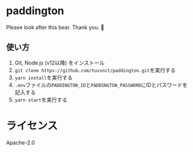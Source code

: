 # paddington
Please look after this bear. Thank you. 🐻

## 使い方
1. Git, Node.js (v12以降) をインストール
2. `git clone https://github.com/tuxsnct/paddington.git`を実行する
3. `yarn install`を実行する
4. `.env`ファイルの`PADDINGTON_ID`と`PADDINGTON_PASSWORD`にIDとパスワードを記入する
5. `yarn start`を実行する

# ライセンス
Apache-2.0
